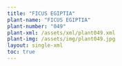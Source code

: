 ```yaml
---
title: "FICUS EGIPTIA"
plant-name: "FICUS EGIPTIA"
plant-number: "049"
plant-xml: /assets/xml/plant049.xml
plant-img: /assets/img/plant049.jpg
layout: single-xml
toc: true
---
```

